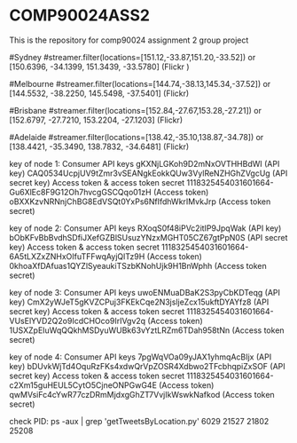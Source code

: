 # COMP90024ASS2
This is the repository for comp90024 assignment 2 group project


#Sydney
#streamer.filter(locations=[151.12,-33.87,151.20,-33.52])  or [150.6396, -34.1399, 151.3439, -33.5780] (Flickr )
    
    
#Melbourne
#streamer.filter(locations=[144.74,-38.13,145.34,-37.52])  or [144.5532, -38.2250, 145.5498, -37.5401] (Flickr)
    
    
#Brisbane
#streamer.filter(locations=[152.84,-27.67,153.28,-27.21])  or [152.6797, -27.7210, 153.2204, -27.1203] (Flickr)
       
#Adelaide
#streamer.filter(locations=[138.42,-35.10,138.87,-34.78])  or [138.4421, -35.3490, 138.7832, -34.6481] (Flickr)

key of node 1:
Consumer API keys
gKXNjLGKoh9D2mNxOVTHHBdWI (API key)
CAQ0534UcpjUV9tZmr3vSEANgkEokkQUw3VylReNZHGhZVgcUg (API secret key)
Access token & access token secret
1118325454031601664-Gu6XlEc8F9G12Oh7hvcgGSCQqo01zH (Access token)
oBXXKzvNRNnjChBG8EdVSQt0YxPs6NfIfdhWkrIMvkJrp (Access token secret)

key of node 2:
Consumer API keys
RXoqS0f48iPVc2itIP9JpqWak (API key)
bObKFvBbBvdhSDfiJXefGZBlSUsuzYNzxMGHT05CZ67gtPpN0S (API secret key)
Access token & access token secret
1118325454031601664-6A5tLXZxZNHxOIfuTFFwqAyjQlTz9H (Access token)
0khoaXfDAfuas1QYZlSyeaukiTSzbKNohUjk9H1BnWphh (Access token secret)

key of node 3:
Consumer API keys
uwoENMuaDBaK2S3pyCbKDTeqg (API key)
CmX2yWJeT5gKVZCPuj3FKEkCqe2N3jsljeZcx15ukftDYAYfz8 (API secret key)
Access token & access token secret
1118325454031601664-VUsElYVD2Q2o9IcdCHOco9IrIVgv2q (Access token)
1USXZpEIuWqQQkhMSDyuWUBk63vYztLRZm6TDah958tNn (Access token secret)

key of node 4:
Consumer API keys
7pgWqVOa09yJAX1yhmqAcBIjx (API key)
bDUvkWjTd4OquRzFKs4xdwQrVpZOSR4Xdbwo2TFcbhqpiZxSOF (API secret key)
Access token & access token secret
1118325454031601664-c2Xm15guHEUL5CytO5CjneONPGwG4E (Access token)
qwMVsiFc4cYwR77czDRmMjdxgGhZT7VvjIkWswkNafkod (Access token secret)

check PID:
ps -aux | grep 'getTweetsByLocation.py'
6029  21527 21802 25208

